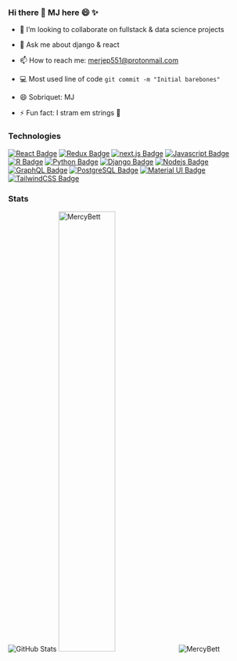 ### Hi there 👋 MJ here 😄 ✨




- 👯 I’m looking to collaborate on fullstack & data science projects

- 💬 Ask me about django & react
- 📫 How to reach me: merjep551@protonmail.com
- :computer: Most used line of code `git commit -m "Initial barebones"`
- 😄 Sobriquet: MJ
- ⚡ Fun fact: I stram em strings :guitar:


### Technologies


[![React Badge](https://img.shields.io/badge/-React-61DBFB?style=for-the-badge&labelColor=black&logo=react&logoColor=61DBFB)](#) [![Redux Badge](https://img.shields.io/badge/-Redux-593D88?style=for-the-badge&labelColor=black&logo=redux&logoColor=593D88)](#) [![next.js Badge](https://img.shields.io/badge/-next.js-000?style=for-the-badge&labelColor=black&logo=next.js&logoColor=white)](#) [![Javascript Badge](https://img.shields.io/badge/-Javascript-F0DB4F?style=for-the-badge&labelColor=black&logo=javascript&logoColor=F0DB4F)](#) [![R Badge](https://img.shields.io/badge/-R-276DC3?style=for-the-badge&labelColor=black&logo=r&logoColor=276DC3)](#)  [![Python Badge](https://img.shields.io/badge/-Python-3574a9?style=for-the-badge&labelColor=black&logo=python&logoColor=3574a9)](#) [![Django Badge](https://img.shields.io/badge/-Django-2cab78?style=for-the-badge&labelColor=black&logo=django&logoColor=2cab78)](#) [![Nodejs Badge](https://img.shields.io/badge/-Nodejs-3C873A?style=for-the-badge&labelColor=black&logo=node.js&logoColor=3C873A)](#) [![GraphQL Badge](https://img.shields.io/badge/-GraphQl-e535ab?style=for-the-badge&labelColor=black&logo=node.js&logoColor=e535ab)](#) [![PostgreSQL Badge](https://img.shields.io/badge/-PostgreSQL-336690?style=for-the-badge&labelColor=black&logo=postgresql&logoColor=336690)](#) [![Material UI Badge](https://img.shields.io/badge/-MaterialUI-0081CB?style=for-the-badge&labelColor=black&logo=material-ui&logoColor=0081CB)](#) [![TailwindCSS Badge](https://img.shields.io/badge/-TailwindCSS-38B2AC?style=for-the-badge&labelColor=black&logo=tailwind-css&logoColor=38B2AC)](#)

### Stats
![GitHub Stats](https://github-readme-stats.vercel.app/api?username=MercyBett&show_icons=true&theme=highcontrast)  <img width="48%" src="https://github-readme-streak-stats.herokuapp.com/?user=MercyBett&theme=highcontrast&hide_border=true" alt="MercyBett" />  <img src="https://profile-counter.glitch.me/{MercyBett}/count.svg" alt="MercyBett" />
